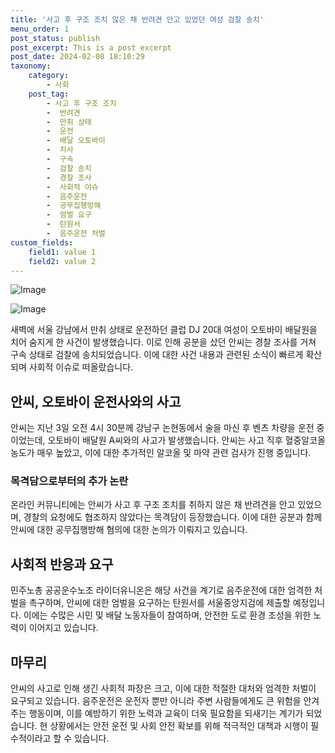 ```yaml
---
title: '사고 후 구조 조치 않은 채 반려견 안고 있었던 여성 검찰 송치'
menu_order: 1
post_status: publish
post_excerpt: This is a post excerpt
post_date: 2024-02-08 18:10:29
taxonomy:
    category:
        - 사회
    post_tag:
        - 사고 후 구조 조치
        -  반려견
        -  만취 상태
        -  운전
        -  배달 오토바이
        -  치사
        -  구속
        -  검찰 송치
        -  경찰 조사
        -  사회적 이슈
        -  음주운전
        -  공무집행방해
        -  엄벌 요구
        -  탄원서
        -  음주운전 처벌
custom_fields:
    field1: value 1
    field2: value 2
---
```


![Image](https://imgnews.pstatic.net/image/087/2024/02/08/0001025234_001_20240208133801212.jpg?type=w647)

![Image](https://imgnews.pstatic.net/image/087/2024/02/08/0001025234_002_20240208133801261.jpg?type=w647)

새벽에 서울 강남에서 만취 상태로 운전하던 클럽 DJ 20대 여성이 오토바이 배달원을 치어 숨지게 한 사건이 발생했습니다. 이로 인해 공분을 샀던 안씨는 경찰 조사를 거쳐 구속 상태로 검찰에 송치되었습니다. 이에 대한 사건 내용과 관련된 소식이 빠르게 확산되며 사회적 이슈로 떠올랐습니다.
## 안씨, 오토바이 운전사와의 사고
안씨는 지난 3일 오전 4시 30분께 강남구 논현동에서 술을 마신 후 벤츠 차량을 운전 중이었는데, 오토바이 배달원 A씨와의 사고가 발생했습니다. 안씨는 사고 직후 혈중알코올농도가 매우 높았고, 이에 대한 추가적인 알코올 및 마약 관련 검사가 진행 중입니다.
### 목격담으로부터의 추가 논란
온라인 커뮤니티에는 안씨가 사고 후 구조 조치를 취하지 않은 채 반려견을 안고 있었으며, 경찰의 요청에도 협조하지 않았다는 목격담이 등장했습니다. 이에 대한 공분과 함께 안씨에 대한 공무집행방해 혐의에 대한 논의가 이뤄지고 있습니다.
## 사회적 반응과 요구
민주노총 공공운수노조 라이더유니온은 해당 사건을 계기로 음주운전에 대한 엄격한 처벌을 촉구하며, 안씨에 대한 엄벌을 요구하는 탄원서를 서울중앙지검에 제출할 예정입니다. 이에는 수많은 시민 및 배달 노동자들이 참여하며, 안전한 도로 환경 조성을 위한 노력이 이어지고 있습니다.
## 마무리
안씨의 사고로 인해 생긴 사회적 파장은 크고, 이에 대한 적절한 대처와 엄격한 처벌이 요구되고 있습니다. 음주운전은 운전자 뿐만 아니라 주변 사람들에게도 큰 위험을 안겨주는 행동이며, 이를 예방하기 위한 노력과 교육이 더욱 필요함을 되새기는 계기가 되었습니다. 현 상황에서는 안전 운전 및 사회 안전 확보를 위해 적극적인 대책과 시행이 필수적이라고 할 수 있습니다.
